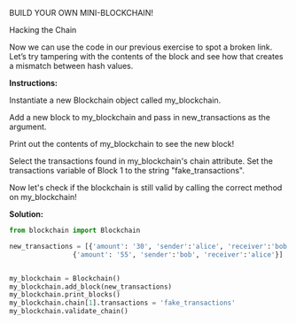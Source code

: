 BUILD YOUR OWN MINI-BLOCKCHAIN!

Hacking the Chain

Now we can use the code in our previous exercise to spot a broken link. Let’s try tampering with the contents of the block and see how that creates a mismatch between hash values.

**Instructions:**

Instantiate a new Blockchain object called my_blockchain.

Add a new block to my_blockchain and pass in new_transactions as the argument.

Print out the contents of my_blockchain to see the new block!

Select the transactions found in my_blockchain's chain attribute. Set the transactions variable of Block 1 to the string "fake_transactions".

Now let's check if the blockchain is still valid by calling the correct method on my_blockchain!

**Solution:**
```python
from blockchain import Blockchain

new_transactions = [{'amount': '30', 'sender':'alice', 'receiver':'bob'},
               	{'amount': '55', 'sender':'bob', 'receiver':'alice'}]


my_blockchain = Blockchain()
my_blockchain.add_block(new_transactions)
my_blockchain.print_blocks()
my_blockchain.chain[1].transactions = 'fake_transactions'
my_blockchain.validate_chain()
```
